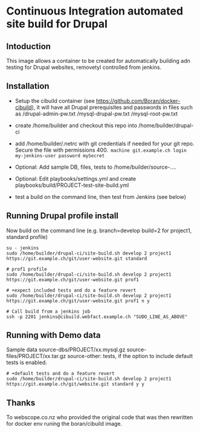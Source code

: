Continuous Integration automated site build for Drupal
======================================================

Intoduction
-----------
This image allows a container to be created for automatically building adn testing for Drupal websites, removetyl controlled  from jenkins.

Installation
---------------
 - Setup the cibuild container (see https://github.com/Boran/docker-cibuild), it will have all Drupal prerequisites and passwords in files such as /drupal-admin-pw.txt /mysql-drupal-pw.txt /mysql-root-pw.txt
 - create /home/builder and checkout this repo into /home/builder/drupal-ci
 - add /home/builder/.netrc with git credentials if needed for your git repo. Secure the file with permissions 400.```
machine git.example.ch
login my-jenkins-user
password mySecret```

 - Optional: Add sample DB, files, tests to /home/builder/source-....
 - Optional: Edit playbooks/settings.yml and create playbooks/build/PROJECT-test-site-build.yml
 - test a build on the command line, then test from Jenkins (see below)


Running Drupal profile install
------------------------------
Now build on the command line (e.g. branch=develop build=2 for project1, standard profile)
```
su - jenkins
sudo /home/builder/drupal-ci/site-build.sh develop 2 project1 https://git.example.ch/git/user-website.git standard

# prof1 profile
sudo /home/builder/drupal-ci/site-build.sh develop 2 project1 https://git.example.ch/git/user-website.git prof1

# +expect included tests and do a feature revert
sudo /home/builder/drupal-ci/site-build.sh develop 2 project1 https://git.example.ch/git/user-website.git prof1 n y

# Call build from a jenkins job
ssh -p 2201 jenkins@cibuild.webfact.example.ch "SUDO_LINE_AS_ABOVE"
```



Running with Demo data
-----------------------
Sample data
  source-dbs/PROJECT/xx.mysql.gz
  source-files/PROJECT/xx.tar.gz
  source-other: tests, if the option to include default tests is enabled. 

```
# +default tests and do a feature revert
sudo /home/builder/drupal-ci/site-build.sh develop 2 project1 https://git.example.ch/git/website.git standard y y
```
## Thanks ##
To webscope.co.nz who provided the original code that was then rewritten for docker env runing the boran/cibuild image.


